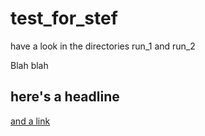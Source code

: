 # test_for_stef

have a look in the directories run_1 and run_2

Blah blah 

## here's a headline

[and a link](data/data1.txt)
